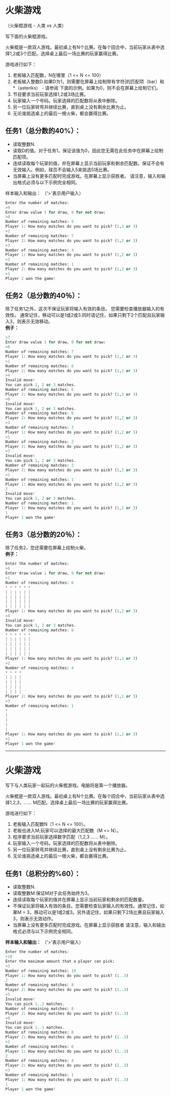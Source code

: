 # 火柴游戏

（火柴棍游戏 - 人类 vs 人类）

写下面的火柴棍游戏。

火柴棍是一款双人游戏。最初桌上有N个比赛。在每个回合中，当前玩家从表中选择1,2或3个匹配。选择桌上最后一场比赛的玩家赢得比赛。

游戏进行如下：

1. 老板输入匹配数，N在哪里（1 <= N <= 100）
2. 老板输入整数D.如果D为1，则需要在屏幕上绘制带有字符|的匹配项（bar）和*（asteriks） - 请参阅 下面的示例。如果为0，则不会在屏幕上绘制它们。
3. 节目要求当前玩家选择1,2或3场比赛。
4. 玩家输入一个号码。玩家选择的匹配数将从表中删除。
5. 另一位玩家转弯并继续比赛，直到桌上没有剩余比赛为止。
6. 无论谁挑选桌上的最后一根火柴，都会赢得比赛。

## 任务1（总分数的40%）：
- 读取整数N.
- 读取D的值。对于任务1，保证该值为0，因此您无需在此任务中在屏幕上绘制匹配项。
- 连续读取每个玩家的值，并在屏幕上显示当前玩家和剩余匹配数。保证不会有无效输入。例如，球员不会输入5来挑选5场比赛。
- 当屏幕上没有更多匹配时完成游戏。在屏幕上显示获胜者。
请注意，输入和输出格式必须与以下示例完全相同。

样本输入和输出：
（'>'表示用户输入）

```python
Enter the number of matches:
>9
Enter draw value 1 for draw, 0 for not draw:
>0
Number of remaining matches: 9
Player 1: How many matches do you want to pick? (1,2 or 3)
>2
Number of remaining matches: 7
Player 2: How many matches do you want to pick? (1,2 or 3)
>3
Number of remaining matches: 4
Player 1: How many matches do you want to pick? (1,2 or 3)
>3
Number of remaining matches: 1
Player 2: How many matches do you want to pick? (1,2 or 3)
>1
Player 2 won the game!
```

## 任务2（总分数的40％）：
除了任务1之外，这次不保证玩家将输入有效的条目。 您需要检查播放器输入的有效性。 通常记住，移动可以是1或2或3.同时请记住，如果只剩下2个匹配且玩家输入3，则表示无效移动。<br>
**例子：**


```python
>7
Enter draw value 1 for draw, 0 for not draw:
>0
Number of remaining matches: 7
Player 1: How many matches do you want to pick? (1,2 or 3)
>1
Number of remaining matches: 6
Player 2: How many matches do you want to pick? (1,2 or 3)
>4
Invalid move!
You can pick 1, 2 or 3 matches.
Number of remaining matches: 6
Player 2: How many matches do you want to pick? (1,2 or 3)
>0
Invalid move!
You can pick 1, 2 or 3 matches.
Number of remaining matches: 6
Player 2: How many matches do you want to pick? (1,2 or 3)
>3
Number of remaining matches: 3
Player 1: How many matches do you want to pick? (1,2 or 3)
>1
Number of remaining matches: 2
Player 2: How many matches do you want to pick? (1,2 or 3)
>3
Invalid move!
You can pick 1, 2 or 3 matches.
Number of remaining matches: 2
Player 2: How many matches do you want to pick? (1,2 or 3)
>1
Number of remaining matches: 1
Player 1: How many matches do you want to pick? (1,2 or 3)
2
Invalid move!
You can pick 1, 2 or 3 matches.
Number of remaining matches: 1
Player 1: How many matches do you want to pick? (1,2 or 3)
1
Player 1 won the game!
```

## 任务3（总分数的20％）：
除了任务2，您还需要在屏幕上绘制火柴。<br>
**例子：**

```python
Enter the number of matches:
>6
Enter draw value 1 for draw, 0 for not draw:
>1
Number of remaining matches: 6
* * * * * *
| | | | | |
| | | | | |
| | | | | |
| | | | | |
Player 1: How many matches do you want to pick? (1,2 or 3)
>4
Invalid move!
You can pick 1, 2 or 3 matches.
Number of remaining matches: 6
* * * * * *
| | | | | |
| | | | | |
| | | | | |
| | | | | |
Player 1: How many matches do you want to pick? (1,2 or 3)
>2
Number of remaining matches: 4
* * * *
| | | |
| | | |
| | | |
| | | |
Player 2: How many matches do you want to pick? (1,2 or 3)
>3
Number of remaining matches: 1
*
|
|
|
|
Player 1: How many matches do you want to pick? (1,2 or 3)
>1
Player 1 won the game!
```


---

# 火柴游戏

写下与人类玩家一起玩的火柴棍游戏。电脑将是第一个播放器。

火柴棍是一款双人游戏。最初桌上有N个比赛。在每个回合中，当前玩家从表中选择1,2,3，...... M匹配。选择桌上最后一场比赛的玩家赢得比赛。

游戏进行如下：

1. 老板输入匹配数N（1 <= N <= 100）。
2. 老板也进入M;玩家可以选择的最大匹配数（M <= N）。
3. 程序要求当前玩家选择数字匹配（1,2,3 ...... M）。
4. 玩家输入一个号码。玩家选择的匹配数将从表中删除。
5. 另一位玩家转弯并继续比赛，直到桌上没有剩余比赛为止。
6. 无论谁挑选桌上的最后一根火柴，都会赢得比赛。

## 任务1（总积分的%60）：
- 读取整数N.
- 读取整数M.保证M对于此任务始终为3。
- 连续读取每个玩家的值并在屏幕上显示当前玩家和剩余的匹配数量。
- 不保证玩家将输入有效的条目。您需要检查玩家输入的有效性。通常记住，如果M = 3，移动可以是1或2或3。另外请记住，如果只剩下2场比赛且玩家输入3，则表示无效动作。
- 当屏幕上没有更多匹配时完成游戏。在屏幕上显示获胜者
请注意，输入和输出格式必须与以下示例完全相同。

**样本输入和输出：**
（'>'表示用户输入）


```python
Enter the number of matches:
>10
Enter the maximum amount that a player can pick:
>3
Number of remaining matches: 10
Player 1: How many matches do you want to pick? (1..3)
2
Number of remaining matches: 8
Player 2: How many matches do you want to pick? (1..3)
>5
Invalid move!
You can pick 1..3 matches.
Number of remaining matches: 8
Player 2: How many matches do you want to pick? (1..3)
>0
Invalid move!
You can pick 1..3 matches.
Number of remaining matches: 8
Player 2: How many matches do you want to pick? (1..3)
>2
Number of remaining matches: 6
Player 1: How many matches do you want to pick? (1..3)
2
Number of remaining matches: 4
Player 2: How many matches do you want to pick? (1..3)
>3
Number of remaining matches: 1
Player 1: How many matches do you want to pick? (1..3)
1
Player 1 won the game!
```




